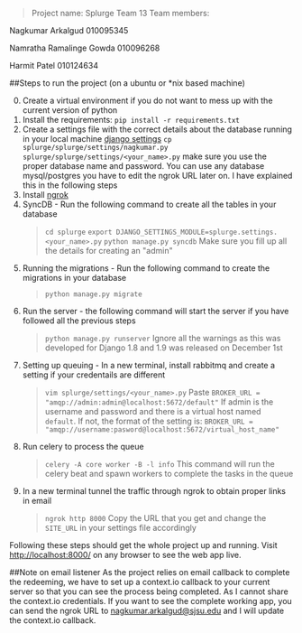 >Project name: Splurge
>Team 13
>Team members:
<p> Nagkumar Arkalgud 010095345
<p> Namratha Ramalinge Gowda 010096268
<p> Harmit Patel 010124634

##Steps to run the project (on a ubuntu or *nix based machine)

0. Create a virtual environment if you do not want to mess up with the current version of python
1. Install the requirements:
    `pip install -r requirements.txt`
2. Create a settings file with the correct details about the database running in your local machine [django settings](https://docs.djangoproject.com/en/1.8/ref/settings/#databases)
    `cp splurge/splurge/settings/nagkumar.py splurge/splurge/settings/<your_name>.py`
    make sure you use the proper database name and password. You can use any database mysql/postgres
    you have to edit the ngrok URL later on. I have explained this in the following steps
3. Install [ngrok](https://ngrok.com/#download)
4. SyncDB - Run the following command to create all the tables in your database
    > `cd splurge`
    > `export DJANGO_SETTINGS_MODULE=splurge.settings.<your_name>.py`
    > `python manage.py syncdb`
   Make sure you fill up all the details for creating an "admin"
5. Running the migrations - Run the following command to create the migrations in your database
    > `python manage.py migrate`
6. Run the server - the following command will start the server if you have followed all the previous steps
    > `python manage.py runserver`
    Ignore all the warnings as this was developed for Django 1.8 and 1.9 was released on December 1st
7. Setting up queuing - In a new terminal, install rabbitmq and create a setting if your credentails are different
    > `vim splurge/settings/<your_name>.py`
    Paste `BROKER_URL = "amqp://admin:admin@localhost:5672/default"` If
    admin is the username and password and there is a virtual host named `default`. If not, the format of the setting is:
    `BROKER_URL = "amqp://username:pasword@localhost:5672/virtual_host_name"`
8. Run celery to process the queue
    >`celery -A core worker -B -l info`
    This command will run the celery beat and spawn workers to complete the tasks in the queue
9. In a new terminal tunnel the traffic through ngrok to obtain proper links in email
    > `ngrok http 8000`
    Copy the URL that you get and change the `SITE_URL` in your settings file accordingly

Following these steps should get the whole project up and running. Visit [http://localhost:8000/](http://localhost:8000/) on any browser to see the web app live.
  
##Note on email listener
As the project relies on email callback to complete the redeeming, we have to set up a context.io callback to your current server so that you can see the process being completed.
As I cannot share the context.io credentials. If you want to see the complete working app, you can send the ngrok URL to nagkumar.arkalgud@sjsu.edu and I will update the context.io callback.
    

    
